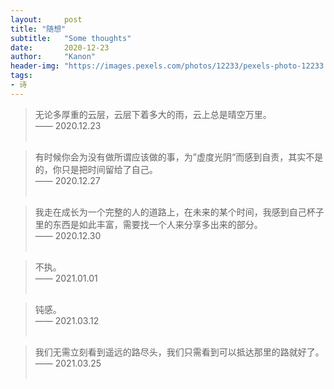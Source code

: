 ```yaml
---
layout:     post
title: "随想"
subtitle:   "Some thoughts"
date:       2020-12-23
author:     "Kanon"
header-img: "https://images.pexels.com/photos/12233/pexels-photo-12233.jpeg?auto=compress&cs=tinysrgb&dpr=2&h=750&w=1260"
tags:
- 诗
---
```


> 无论多厚重的云层，云层下着多大的雨，云上总是晴空万里。<br/>
—— 2020.12.23
<br/><br/>

> 有时候你会为没有做所谓应该做的事，为”虚度光阴“而感到自责，其实不是的，你只是把时间留给了自己。<br/>
—— 2020.12.27
<br/><br/>

> 我走在成长为一个完整的人的道路上，在未来的某个时间，我感到自己杯子里的东西是如此丰富，需要找一个人来分享多出来的部分。<br/>
—— 2020.12.30
<br/><br/>

> 不执。 <br/>
—— 2021.01.01
<br/><br/>

> 钝感。 <br/>
—— 2021.03.12
<br/><br/>

> 我们无需立刻看到遥远的路尽头，我们只需看到可以抵达那里的路就好了。 <br/>
—— 2021.03.25
<br/><br/>

<br/><br/><br/>
